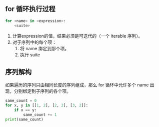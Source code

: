 ## for 循环执行过程
```python
for <name> in <expression>:
	<suite>
```
1. 计算expression的值，结果必须是可迭代的（一个 iterable 序列）。
2. 对于序列中的每个项：
	1. 将 name 绑定到那个项。
	2. 执行 suite

## 序列解构
如果遍历的序列只由相同长度的序列组成，那么 for 循环中允许多个 name 出现，分别绑定到子序列的各个项。
```python
same_count = 0
for x, y in [[1, 2], [2, 2], [3, 2]]:
	if x == y:
		same_count += 1
print(same_count)
```

